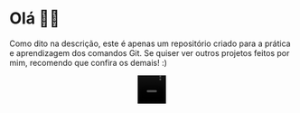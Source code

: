<h1> Olá 🐱‍👤</h1>
<p> Como dito na descrição, este é apenas um repositório criado para a prática e aprendizagem dos comandos Git.  
Se quiser ver outros projetos feitos por mim, recomendo que confira os demais! :)</p>

<div align="center">
  <video alt="gif-cabrinha" height="50" width="50" src="projeto-01/imgs/joinha.gif"></video>
</div>
